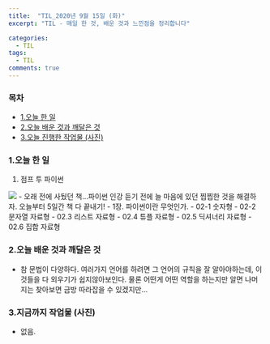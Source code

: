 ```yaml
---
title:  "TIL_2020년 9월 15일 (화)"
excerpt: "TIL - 매일 한 것, 배운 것과 느낀점을 정리합니다"

categories:
  - TIL
tags:
  - TIL
comments: true
---
```



<h3>목차</h3>

- [1.오늘 한 일](#1오늘-한-일)
- [2.오늘 배운 것과 깨달은 것](#2오늘-배운-것과-깨달은-것)
- [3.오늘 진행한 작업물 (사진)](#3오늘-진행한-작업물-사진)
  

### 1.오늘 한 일
    
1. 점프 투 파이썬
  <img src="https://image.aladin.co.kr/product/19483/1/cover500/k582635822_1.jpg">
    - 오래 전에 사뒀던 책...파이썬 인강 듣기 전에 늘 마음에 있던 찝찝한 것을 해결하자. 오늘부터 5일간 책 다 끝내기! 
        - 1장. 파이썬이란 무엇인가.
        - 02-1 숫자형
        - 02-2 문자열 자료형
        - 02.3 리스트 자료형
        - 02.4 튜플 자료형
        - 02.5 딕셔너리 자료형
        - 02.6 집합 자료형
        
### 2.오늘 배운 것과 깨달은 것

- 참 문법이 다양하다. 여러가지 언어를 하려면 그 언어의 규칙을 잘 알아야하는데,
이것들을 다 외우기가 쉽지않아보인다. 물론 어떤게 어떤 역할을 하는지만 알면 나머지는 찾아보면 금방 따라잡을 수 있겠지만...

### 3.지금까지 작업물 (사진)

- 없음.